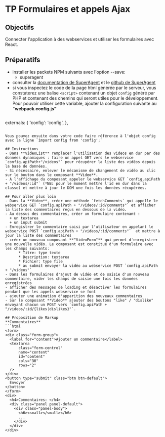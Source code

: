 # TP Formulaires et appels Ajax

## Objectifs
Connecter l'application à des webservices et utiliser les formulaires avec React.

## Préparatifs
- installer les packets NPM suivants avec l'option --save:
    + superagent
- consulter la [documentation de SuperAgent](http://visionmedia.github.com/superagent/) et le [github de SuperAgent](https://github.com/visionmedia/superagent)
- si vous inspectez le code de la page html générée par le serveur, vous constaterez une balise `<script>` contenant un objet `config` généré par PHP et contenant des chemins qui seront utiles pour le développement. Pour pouvoir utiliser cette variable, ajouter la configuration suivante au **"webpack.config.js"**
  ```
externals: {
	'config': 'config',
},
  ```

Vous pouvez ensuite dans votre code faire référence à l'objet config avec la ligne `import config from 'config';`

## Instructions
- Dans **VideoList** remplacer l'utilisation des videos en dur par des données dynamiques : faire un appel GET vers le webservice `config.apiPath+"/videos"` pour récupérer la liste des vidéos depuis la base de données.
- Si nécessaire, enlever le mécanisme de changement de vidéo au clic sur le bouton dans le composant **Video**.
- A l'affichage du composant appeler le webservice GET `config.apiPath + "/videos/:id"` (*NB: pour le moment mettre l'id en dur dans la classe) et mettre à jour le DOM une fois les données récupérées.

## Pour aller plus loin
- Dans la **Video**, créer une méthode `fetchComments` qui appelle le webservice GET `config.apiPath + "/videos/:id/comments"` et afficher la liste des commentaires reçus en dessous de la vidéo.
- Au dessus des commentaires, créer un formulaire contenant :
    + un textarea
    + un input submit
- Enregistrer le commentaire saisi par l'utilisateur en appelant le webservice POST `config.apiPath + "/videos/:id/comments"`  et mettre à jour la liste des commentaires
- créer un nouveau composant **"VideoForm"** qui permet d'enregistrer une nouvelle vidéo. Le composant est constitué d'un formulaire avec les champs suivants:
        * Titre: type texte
        * Description: textarea
        * Fichier: type file
		* au submit envoyer la vidéo au webservice POST `config.apiPath + "/videos"`
- Dans les formulaires d'ajout de vidéo et de saisie d'un nouveau commentaire, vider les champs de saisie une fois les données enregistrées
- afficher des messages de loading et désactiver les formulaires pendant que les appels webservice se font
- ajouter une animation d'apparition des nouveaux commentaires
- Sur le composant **Video** ajouter des boutons "like" / "dislike" envoyant chacun un POST vers `config.apiPath + "/videos/:id/{likes|dislikes}"`.

## Proposition de Markup
**Commentaires**
```html
<form>
  <div class="form-group">
    <label for="content">Ajouter un commentaire</label>
    <textarea
        class="form-control"
        name="content"
        id="content"
        cols="30"
        rows="2"
    />
  </div>
  <button type="submit" class="btn btn-default">
    Envoyer
  </button>
</form>
<div>
    <h4>Commentaires: </h4>
    <div class="panel panel-default">
      <div class="panel-body">
        <h6><small></small></h6>
        ...
      </div>
    </div>
</div>
```